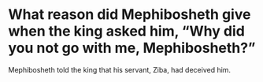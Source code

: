 # What reason did Mephibosheth give when the king asked him, “Why did you not go with me, Mephibosheth?”

Mephibosheth told the king that his servant, Ziba, had deceived him.

